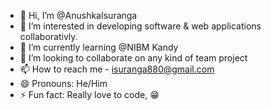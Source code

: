 - 👋 Hi, I’m @AnushkaIsuranga
- 👀 I’m interested in developing software & web applications collaborativly.
- 🌱 I’m currently learning @NIBM Kandy
- 💞️ I’m looking to collaborate on any kind of team project
- 📫 How to reach me - isuranga880@gmail.com
- 😄 Pronouns: He/Him
- ⚡ Fun fact: Really love to code, 😁

<!---
AnushkaIsuranga/AnushkaIsuranga is a ✨ special ✨ repository because its `README.md` (this file) appears on your GitHub profile.
You can click the Preview link to take a look at your changes.
--->
